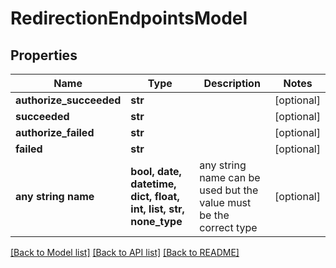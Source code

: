 # RedirectionEndpointsModel


## Properties
Name | Type | Description | Notes
------------ | ------------- | ------------- | -------------
**authorize_succeeded** | **str** |  | [optional] 
**succeeded** | **str** |  | [optional] 
**authorize_failed** | **str** |  | [optional] 
**failed** | **str** |  | [optional] 
**any string name** | **bool, date, datetime, dict, float, int, list, str, none_type** | any string name can be used but the value must be the correct type | [optional]

[[Back to Model list]](../README.md#documentation-for-models) [[Back to API list]](../README.md#documentation-for-api-endpoints) [[Back to README]](../README.md)


